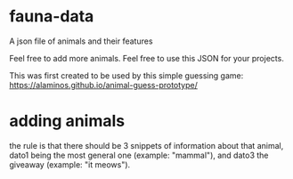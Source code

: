 # fauna-data
A json file of animals and their features

Feel free to add more animals.
Feel free to use this JSON for your projects.



This was first created to be used by this simple guessing game: https://alaminos.github.io/animal-guess-prototype/

# adding animals
the rule is that there should be 3 snippets of information about that animal, 
dato1 being the most general one (example: "mammal"), and dato3 the giveaway (example: "it meows").
